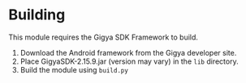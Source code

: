 Building
========

This module requires the Gigya SDK Framework to build.

1. Download the Android framework from the Gigya developer site.
1. Place GigyaSDK-2.15.9.jar (version may vary) in the `lib` directory.
1. Build the module using `build.py`

